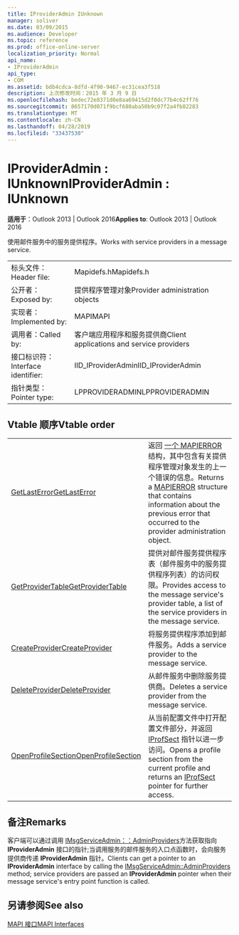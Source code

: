 ```yaml
---
title: IProviderAdmin IUnknown
manager: soliver
ms.date: 03/09/2015
ms.audience: Developer
ms.topic: reference
ms.prod: office-online-server
localization_priority: Normal
api_name:
- IProviderAdmin
api_type:
- COM
ms.assetid: bdb4cdca-8dfd-4f90-9467-ec31cea3f518
description: 上次修改时间：2015 年 3 月 9 日
ms.openlocfilehash: bedec72e8371d0e8aa69415d2f0dc77b4c62ff76
ms.sourcegitcommit: 8657170d071f9bcf680aba50b9c07f2a4fb82283
ms.translationtype: MT
ms.contentlocale: zh-CN
ms.lasthandoff: 04/28/2019
ms.locfileid: "33437530"
---
```

# <a name="iprovideradmin--iunknown"></a><span data-ttu-id="8e9bc-103">IProviderAdmin : IUnknown</span><span class="sxs-lookup"><span data-stu-id="8e9bc-103">IProviderAdmin : IUnknown</span></span>

  
  
<span data-ttu-id="8e9bc-104">**适用于**：Outlook 2013 | Outlook 2016</span><span class="sxs-lookup"><span data-stu-id="8e9bc-104">**Applies to**: Outlook 2013 | Outlook 2016</span></span> 
  
<span data-ttu-id="8e9bc-105">使用邮件服务中的服务提供程序。</span><span class="sxs-lookup"><span data-stu-id="8e9bc-105">Works with service providers in a message service.</span></span> 
  
|||
|:-----|:-----|
|<span data-ttu-id="8e9bc-106">标头文件：</span><span class="sxs-lookup"><span data-stu-id="8e9bc-106">Header file:</span></span>  <br/> |<span data-ttu-id="8e9bc-107">Mapidefs.h</span><span class="sxs-lookup"><span data-stu-id="8e9bc-107">Mapidefs.h</span></span>  <br/> |
|<span data-ttu-id="8e9bc-108">公开者：</span><span class="sxs-lookup"><span data-stu-id="8e9bc-108">Exposed by:</span></span>  <br/> |<span data-ttu-id="8e9bc-109">提供程序管理对象</span><span class="sxs-lookup"><span data-stu-id="8e9bc-109">Provider administration objects</span></span>  <br/> |
|<span data-ttu-id="8e9bc-110">实现者：</span><span class="sxs-lookup"><span data-stu-id="8e9bc-110">Implemented by:</span></span>  <br/> |<span data-ttu-id="8e9bc-111">MAPI</span><span class="sxs-lookup"><span data-stu-id="8e9bc-111">MAPI</span></span>  <br/> |
|<span data-ttu-id="8e9bc-112">调用者：</span><span class="sxs-lookup"><span data-stu-id="8e9bc-112">Called by:</span></span>  <br/> |<span data-ttu-id="8e9bc-113">客户端应用程序和服务提供商</span><span class="sxs-lookup"><span data-stu-id="8e9bc-113">Client applications and service providers</span></span>  <br/> |
|<span data-ttu-id="8e9bc-114">接口标识符：</span><span class="sxs-lookup"><span data-stu-id="8e9bc-114">Interface identifier:</span></span>  <br/> |<span data-ttu-id="8e9bc-115">IID_IProviderAdmin</span><span class="sxs-lookup"><span data-stu-id="8e9bc-115">IID_IProviderAdmin</span></span>  <br/> |
|<span data-ttu-id="8e9bc-116">指针类型：</span><span class="sxs-lookup"><span data-stu-id="8e9bc-116">Pointer type:</span></span>  <br/> |<span data-ttu-id="8e9bc-117">LPPROVIDERADMIN</span><span class="sxs-lookup"><span data-stu-id="8e9bc-117">LPPROVIDERADMIN</span></span>  <br/> |
   
## <a name="vtable-order"></a><span data-ttu-id="8e9bc-118">Vtable 顺序</span><span class="sxs-lookup"><span data-stu-id="8e9bc-118">Vtable order</span></span>

|||
|:-----|:-----|
|[<span data-ttu-id="8e9bc-119">GetLastError</span><span class="sxs-lookup"><span data-stu-id="8e9bc-119">GetLastError</span></span>](iprovideradmin-getlasterror.md) <br/> |<span data-ttu-id="8e9bc-120">返回 [一个 MAPIERROR](mapierror.md) 结构，其中包含有关提供程序管理对象发生的上一个错误的信息。</span><span class="sxs-lookup"><span data-stu-id="8e9bc-120">Returns a [MAPIERROR](mapierror.md) structure that contains information about the previous error that occurred to the provider administration object.</span></span>  <br/> |
|[<span data-ttu-id="8e9bc-121">GetProviderTable</span><span class="sxs-lookup"><span data-stu-id="8e9bc-121">GetProviderTable</span></span>](iprovideradmin-getprovidertable.md) <br/> |<span data-ttu-id="8e9bc-122">提供对邮件服务提供程序表（邮件服务中的服务提供程序列表）的访问权限。</span><span class="sxs-lookup"><span data-stu-id="8e9bc-122">Provides access to the message service's provider table, a list of the service providers in the message service.</span></span>  <br/> |
|[<span data-ttu-id="8e9bc-123">CreateProvider</span><span class="sxs-lookup"><span data-stu-id="8e9bc-123">CreateProvider</span></span>](iprovideradmin-createprovider.md) <br/> |<span data-ttu-id="8e9bc-124">将服务提供程序添加到邮件服务。</span><span class="sxs-lookup"><span data-stu-id="8e9bc-124">Adds a service provider to the message service.</span></span>  <br/> |
|[<span data-ttu-id="8e9bc-125">DeleteProvider</span><span class="sxs-lookup"><span data-stu-id="8e9bc-125">DeleteProvider</span></span>](iprovideradmin-deleteprovider.md) <br/> |<span data-ttu-id="8e9bc-126">从邮件服务中删除服务提供商。</span><span class="sxs-lookup"><span data-stu-id="8e9bc-126">Deletes a service provider from the message service.</span></span>  <br/> |
|[<span data-ttu-id="8e9bc-127">OpenProfileSection</span><span class="sxs-lookup"><span data-stu-id="8e9bc-127">OpenProfileSection</span></span>](iprovideradmin-openprofilesection.md) <br/> |<span data-ttu-id="8e9bc-128">从当前配置文件中打开配置文件部分，并返回 [IProfSect](iprofsectimapiprop.md) 指针以进一步访问。</span><span class="sxs-lookup"><span data-stu-id="8e9bc-128">Opens a profile section from the current profile and returns an [IProfSect](iprofsectimapiprop.md) pointer for further access.</span></span>  <br/> |
   
## <a name="remarks"></a><span data-ttu-id="8e9bc-129">备注</span><span class="sxs-lookup"><span data-stu-id="8e9bc-129">Remarks</span></span>

<span data-ttu-id="8e9bc-130">客户端可以通过调用 [IMsgServiceAdmin：：AdminProviders](imsgserviceadmin-adminproviders.md)方法获取指向 **IProviderAdmin** 接口的指针;当调用服务的邮件服务的入口点函数时，会向服务提供商传递 **IProviderAdmin** 指针。</span><span class="sxs-lookup"><span data-stu-id="8e9bc-130">Clients can get a pointer to an **IProviderAdmin** interface by calling the [IMsgServiceAdmin::AdminProviders](imsgserviceadmin-adminproviders.md) method; service providers are passed an **IProviderAdmin** pointer when their message service's entry point function is called.</span></span> 
  
## <a name="see-also"></a><span data-ttu-id="8e9bc-131">另请参阅</span><span class="sxs-lookup"><span data-stu-id="8e9bc-131">See also</span></span>



[<span data-ttu-id="8e9bc-132">MAPI 接口</span><span class="sxs-lookup"><span data-stu-id="8e9bc-132">MAPI Interfaces</span></span>](mapi-interfaces.md)

